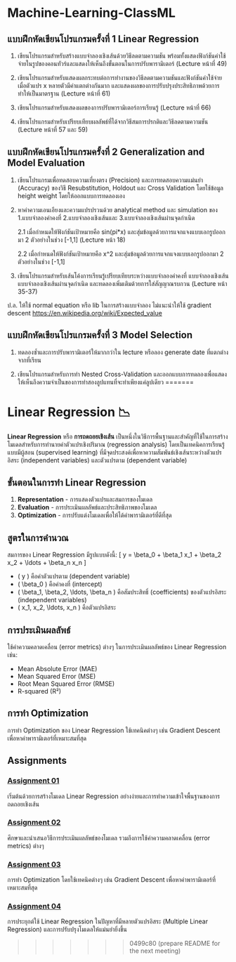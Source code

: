 # Machine-Learning-ClassML
## แบบฝึกหัดเขียนโปรแกรมครั้งที่ 1 Linear Regression
1. เขียนโปรแกรมสำหรับสร้างแบบจำลองเชิงเส้นด้วยวิธีลดตามความชัน พร้อมทั้งแสดงฟังก์ชันค่าใช้จ่ายในรูปของคอนทัวร์และแสดงให้เห็นถึงขั้นตอนในการปรับพารามิเตอร์ (Lecture หน้าที่ 49)

2. เขียนโปรแกรมสำหรับแสดงผลกระทบต่อการทำงานของวิธีลดตามความชันและฟังก์ชันค่าใช้จ่าย เมื่อตัวแปร x หลายตัวมีค่าแตกต่างกันมาก และแสดงผลของการปรับปรุงประสิทธิภาพด้วยการทำให้เป็นมาตรฐาน (Lecture หน้าที่ 61)

3. เขียนโปรแกรมสำหรับแสดงผลของการปรับพารามิเตอร์การเรียนรู้ (Lecture หน้าที่ 66)

4. เขียนโปรแกรมสำหรับเปรียบเทียบผลลัพธ์ที่ได้จากวิธีสมการปรกติและวิธีลดตามความชัน (Lecture หน้าที่ 57 และ 59)

## แบบฝึกหัดเขียนโปรแกรมครั้งที่ 2 Generalization and Model Evaluation
1. เขียนโปรแกรมเพื่อทดสอบความเที่ยงตรง (Precision) และการทดสอบความแม่นยํา (Accuracy) ของวิธี Resubstitution, Holdout และ Cross Validation โดยใช้ข้อมูล height weight โดยให้ออกแบบการทดลองเอง 


2. หาค่าความเอนเอียงและความแปรปรวนด้วย analytical method และ simulation ของ 1.แบบจำลองค่าคงที่ 2.แบบจำลองเชิงเส้นและ 3.แบบจำลองเชิงเส้นผ่านจุดกำเนิด

    2.1 เมื่อกำหนดให้ฟังก์ชันเป้าหมายคือ sin(pi*x) และสุ่มข้อมูลด้วยการแจกแจงแบบเอกรูปออกมา 2 ตัวอย่างในช่วง [-1,1] (Lecture หน้า 18)

    2.2 เมื่อกำหนดให้ฟังก์ชันเป้าหมายคือ x^2 และสุ่มข้อมูลด้วยการแจกแจงแบบเอกรูปออกมา 2 ตัวอย่างในช่วง [-1,1] 

3. เขียนโปรแกรมสำหรับเส้นโค้งการเรียนรู้เปรียบเทียบระหว่างแบบจำลองค่าคงที่ แบบจำลองเชิงเส้น แบบจำลองเชิงเส้นผ่านจุดกำเนิด และทดลองเพิ่มเติมด้วยการใส่สัญญาณรบกวน (Lecture หน้า 35-37)

ป.ล. ให้ใช้ normal equation หรือ lib ในการสร้างแบบจำลอง ไม่แนะนำให้ใช้ gradient descent
https://en.wikipedia.org/wiki/Expected_value

## แบบฝึกหัดเขียนโปรแกรมครั้งที่ 3 Model Selection
1. ทดลองซ้ำและการปรับพารามิเตอร์ให้มากกว่าใน lecture หรือลอง generate date ที่แตกต่างจากที่เรียน

2. เขียนโปรแกรมสำหรับการทำ Nested Cross-Validation และออกแบบการทดลองเพื่อแสดงให้เห็นถึงความจำเป็นของการทำสองลูปแทนที่จะทำเพียงแค่ลูปเดียว
=======
# Linear Regression 📉

**Linear Regression** หรือ **การถดถอยเชิงเส้น** เป็นหนึ่งในวิธีการพื้นฐานและสำคัญที่ใช้ในการสร้างโมเดลสำหรับการทำนายค่าตัวแปรเชิงปริมาณ (regression analysis) โดยเป็นเทคนิคการเรียนรู้แบบมีผู้สอน (supervised learning) ที่มีจุดประสงค์เพื่อหาความสัมพันธ์เชิงเส้นระหว่างตัวแปรอิสระ (independent variables) และตัวแปรตาม (dependent variable)

## ขั้นตอนในการทำ Linear Regression
1. **Representation** - การแสดงตัวแปรและสมการของโมเดล
2. **Evaluation** - การประเมินผลลัพธ์และประสิทธิภาพของโมเดล
3. **Optimization** - การปรับแต่งโมเดลเพื่อให้ได้ค่าพารามิเตอร์ที่ดีที่สุด

## สูตรในการคำนวณ
สมการของ Linear Regression มีรูปแบบดังนี้:
\[ y = \beta_0 + \beta_1 x_1 + \beta_2 x_2 + \ldots + \beta_n x_n \]
- \( y \) คือค่าตัวแปรตาม (dependent variable)
- \( \beta_0 \) คือค่าคงที่ (intercept)
- \( \beta_1, \beta_2, \ldots, \beta_n \) คือสัมประสิทธิ์ (coefficients) ของตัวแปรอิสระ (independent variables)
- \( x_1, x_2, \ldots, x_n \) คือตัวแปรอิสระ

## การประเมินผลลัพธ์
ใช้ค่าความคลาดเคลื่อน (error metrics) ต่างๆ ในการประเมินผลลัพธ์ของ Linear Regression  เช่น:
- Mean Absolute Error (MAE)
- Mean Squared Error (MSE)
- Root Mean Squared Error (RMSE)
- R-squared (R²)

## การทำ Optimization
การทำ Optimization ของ Linear Regression ใช้เทคนิคต่างๆ เช่น Gradient Descent เพื่อหาค่าพารามิเตอร์ที่เหมาะสมที่สุด

## Assignments

### [Assignment 01](https://github.com/MLol-3/Linear-Regression-classML/tree/2c8db0b670d1503d63f56d5f55d1b12ca0922def/Assignment1)
เริ่มต้นด้วยการสร้างโมเดล Linear Regression อย่างง่ายและการทำความเข้าใจพื้นฐานของการถดถอยเชิงเส้น

### [Assignment 02](https://github.com/MLol-3/Linear-Regression-classML/tree/2c8db0b670d1503d63f56d5f55d1b12ca0922def/Assignment2)
ศึกษาและนำเสนอวิธีการประเมินผลลัพธ์ของโมเดล รวมถึงการใช้ค่าความคลาดเคลื่อน (error metrics) ต่างๆ

### [Assignment 03](https://github.com/MLol-3/Linear-Regression-classML/tree/2c8db0b670d1503d63f56d5f55d1b12ca0922def/Assignment3)
การทำ Optimization โดยใช้เทคนิคต่างๆ เช่น Gradient Descent เพื่อหาค่าพารามิเตอร์ที่เหมาะสมที่สุด

### [Assignment 04](https://github.com/MLol-3/Linear-Regression-classML/tree/2c8db0b670d1503d63f56d5f55d1b12ca0922def/Assignment4)
การประยุกต์ใช้ Linear Regression ในปัญหาที่มีหลายตัวแปรอิสระ (Multiple Linear Regression) และการปรับปรุงโมเดลให้แม่นยำยิ่งขึ้น
>>>>>>> 0499c80 (prepare README for the next meeting)
